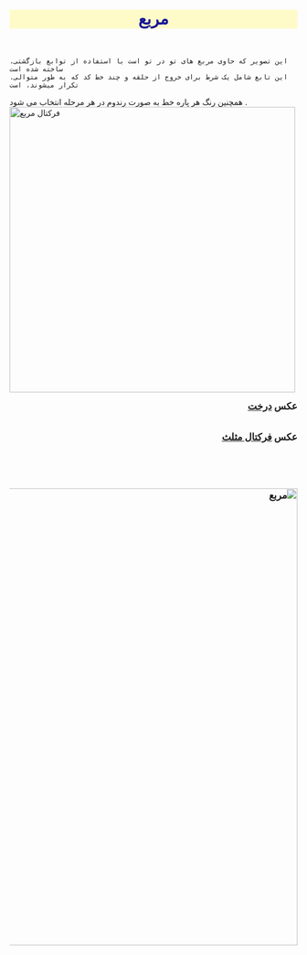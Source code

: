 
<html>
<head>
    <title>فرکتال مربع</title>
</head>
<body>
<h1 style="text-align: center; font-family: Tahoma; color: rgb(19, 21, 149); background-color: rgba(255, 250, 162, 0.565);">مربع</h1>
<br>

    .این تصویر که حاوی مربع های تو در تو است با استفاده از توابع بازگشتی ساخته شده است 
    .این تابع شامل یک شرط برای خروج از حلقه و چند خط کد که به طور متوالی تکرار میشوند، است
همچنین رنگ هر پاره خط به صورت رندوم در هر مرحله انتخاب می شود . 
<img src="square.png" alt="فرکتال مربع" width="500" >
<br>
<div style="font-weight: bold; font-size: larger;" dir="rtl">
عکس
<a href="https://zahrafayazi.github.io/post-tree/">
   درخت
</a>
</div>
<br>
<br>
<div style="font-weight: bold; font-size: larger;" dir="rtl">
    عکس
    <a href="https://zahrafayazi.github.io/post-triangle/">
       فرکتال مثلث
    </a>
    <br>
    <br>
<br><br>

<br>
<img src="Screenshot 2023-11-11 212449.png" alt="مربع" width="800" >
<br>